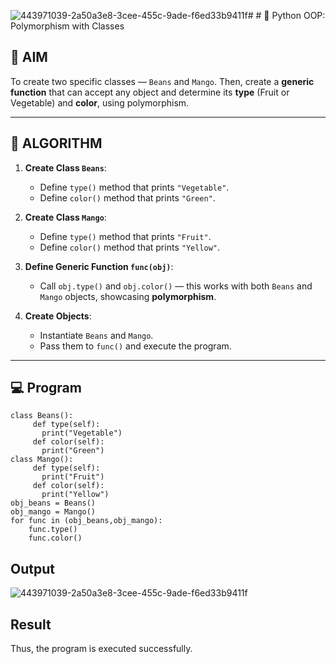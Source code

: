 ![443971039-2a50a3e8-3cee-455c-9ade-f6ed33b9411f](https://github.com/user-attachments/assets/70bdbdfa-1327-4798-b68a-0ceac18234f9)# # 🐍 Python OOP: Polymorphism with Classes

## 🎯 AIM

To create two specific classes — `Beans` and `Mango`. Then, create a **generic function** that can accept any object and determine its **type** (Fruit or Vegetable) and **color**, using polymorphism.

---

## 🧠 ALGORITHM

1. **Create Class `Beans`**:
   - Define `type()` method that prints `"Vegetable"`.
   - Define `color()` method that prints `"Green"`.

2. **Create Class `Mango`**:
   - Define `type()` method that prints `"Fruit"`.
   - Define `color()` method that prints `"Yellow"`.

3. **Define Generic Function `func(obj)`**:
   - Call `obj.type()` and `obj.color()` — this works with both `Beans` and `Mango` objects, showcasing **polymorphism**.

4. **Create Objects**:
   - Instantiate `Beans` and `Mango`.
   - Pass them to `func()` and execute the program.

---

## 💻 Program
```
class Beans(): 
     def type(self): 
       print("Vegetable") 
     def color(self):
       print("Green") 
class Mango(): 
     def type(self): 
       print("Fruit") 
     def color(self): 
       print("Yellow")
obj_beans = Beans() 
obj_mango = Mango()
for func in (obj_beans,obj_mango): 
    func.type()
    func.color()
```
## Output
![443971039-2a50a3e8-3cee-455c-9ade-f6ed33b9411f](https://github.com/user-attachments/assets/4613298c-9650-41af-adf0-ca89b284481c)

## Result
Thus, the program is executed successfully.
